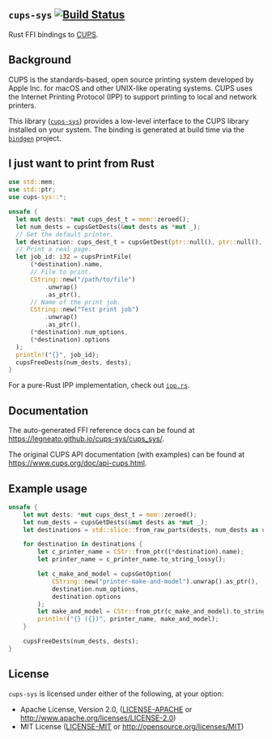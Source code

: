 `cups-sys` [![Build Status](https://travis-ci.org/LegNeato/cups-sys.svg?branch=master)](https://travis-ci.org/LegNeato/cups-sys)
-----------------------------------------
Rust FFI bindings to [CUPS](https://www.cups.org/).

Background
-----------------------------------------

CUPS is the standards-based, open source printing system developed by Apple Inc. for macOS and other UNIX-like operating systems. CUPS uses the Internet Printing Protocol (IPP) to support printing to local and network printers.

This library ([`cups-sys`](https://github.com/LegNeato/cups-sys)) provides a low-level interface to the CUPS library installed on your system. The binding is generated at build time via the  [`bindgen`](https://github.com/servo/rust-bindgen) project.

I just want to print from Rust
-----------------------------------------

```rust
use std::mem;
use std::ptr;
use cups-sys::*;

unsafe {
  let mut dests: *mut cups_dest_t = mem::zeroed();
  let num_dests = cupsGetDests(&mut dests as *mut _);
  // Get the default printer.
  let destination: cups_dest_t = cupsGetDest(ptr::null(), ptr::null(), num_dests, dests);
  // Print a real page.
  let job_id: i32 = cupsPrintFile(
      (*destination).name,
      // File to print.
      CString::new("/path/to/file")
          .unwrap()
          .as_ptr(),
      // Name of the print job.
      CString::new("Test print job")
          .unwrap()
          .as_ptr(),
      (*destination).num_options,
      (*destination).options
  );
  println!("{}", job_id);
  cupsFreeDests(num_dests, dests);
}
```

For a pure-Rust IPP implementation, check out [`ipp.rs`](https://github.com/dremon/ipp.rs).

Documentation
-----------------------------------------

The auto-generated FFI reference docs can be found at https://legneato.github.io/cups-sys/cups_sys/.

The original CUPS API documentation (with examples) can be found at https://www.cups.org/doc/api-cups.html.

 Example usage
-----------------------------------------
```rust
unsafe {
    let mut dests: *mut cups_dest_t = mem::zeroed();
    let num_dests = cupsGetDests(&mut dests as *mut _);
    let destinations = std::slice::from_raw_parts(dests, num_dests as usize);

    for destination in destinations {
        let c_printer_name = CStr::from_ptr((*destination).name);
        let printer_name = c_printer_name.to_string_lossy();

        let c_make_and_model = cupsGetOption(
            CString::new("printer-make-and-model").unwrap().as_ptr(),
            destination.num_options,
            destination.options
        );
        let make_and_model = CStr::from_ptr(c_make_and_model).to_string_lossy();
        println!("{} ({})", printer_name, make_and_model);
    }

    cupsFreeDests(num_dests, dests);
}
```

License
-----------------------------------------
`cups-sys` is licensed under either of the following, at your option:

 * Apache License, Version 2.0, ([LICENSE-APACHE](LICENSE-APACHE) or http://www.apache.org/licenses/LICENSE-2.0)
 * MIT License ([LICENSE-MIT](LICENSE-MIT) or http://opensource.org/licenses/MIT)
